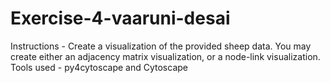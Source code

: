 # Exercise-4-vaaruni-desai

Instructions - Create a visualization of the provided sheep data. You may create either an adjacency matrix visualization, or a node-link visualization.
Tools used - py4cytoscape and Cytoscape
